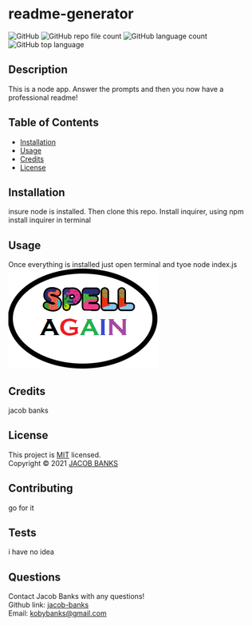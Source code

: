 
  # readme-generator
  ![GitHub](https://img.shields.io/github/license/jacob-banks/readme-generator)
  ![GitHub repo file count](https://img.shields.io/github/directory-file-count/jacob-banks/readme-generator)
  ![GitHub language count](https://img.shields.io/github/languages/count/jacob-banks/readme-generator)
  ![GitHub top language](https://img.shields.io/github/languages/top/jacob-banks/readme-generator)

  
  ## Description
  This is a node app. Answer the prompts and then you now have a professional readme!
  
  ## Table of Contents

  * [Installation](#installation)
  * [Usage](#usage)
  * [Credits](#credits)
  * [License](#license)


  ## Installation
  insure node is installed. Then clone this repo. Install inquirer, using npm install inquirer in terminal
  
  ## Usage 
  Once everything is installed just open terminal and tyoe node index.js
  ![screenshot1](./img/a.png)

  ## Credits
  jacob banks

  ## License

  This project is [MIT](https://choosealicense.com/licenses/mit/) licensed.<br />
  Copyright © 2021 [JACOB BANKS](https://github.com/jacob-banks)

  

  ## Contributing
  go for it

  ## Tests
  i have no idea

  ## Questions
  Contact Jacob Banks with any questions!<br>
  Github link: [jacob-banks](https://github.com/jacob-banks)<br>
  Email: kobybanks@gmail.com



